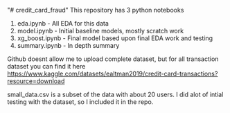 "# credit_card_fraud" 
This repository has 3 python notebooks
1. eda.ipynb - All EDA for this data
2. model.ipynb - Initial baseline models, mostly scratch work
3. xg_boost.ipynb - Final model based upon final EDA work and testing
4. summary.ipynb - In depth summary

Github doesnt allow me to upload complete dataset, but for all transaction dataset you can find it here
https://www.kaggle.com/datasets/ealtman2019/credit-card-transactions?resource=download

small_data.csv is a subset of the data with about 20 users. I did alot of intial testing with the dataset, so I included it in the repo.
